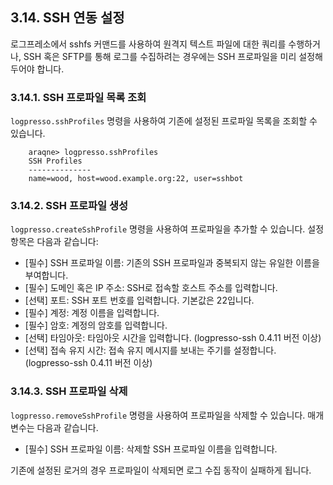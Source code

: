 ## 3.14. SSH 연동 설정 ##

로그프레소에서 sshfs 커맨드를 사용하여 원격지 텍스트 파일에 대한 쿼리를 수행하거나, SSH 혹은 SFTP를 통해 로그를 수집하려는 경우에는 SSH 프로파일을 미리 설정해두어야 합니다.

### 3.14.1. SSH 프로파일 목록 조회 ###

`logpresso.sshProfiles` 명령을 사용하여 기존에 설정된 프로파일 목록을 조회할 수 있습니다.

~~~
    araqne> logpresso.sshProfiles
    SSH Profiles
    --------------
    name=wood, host=wood.example.org:22, user=sshbot
~~~

### 3.14.2. SSH 프로파일 생성 ###

`logpresso.createSshProfile` 명령을 사용하여 프로파일을 추가할 수 있습니다. 설정 항목은 다음과 같습니다:

* [필수] SSH 프로파일 이름: 기존의 SSH 프로파일과 중복되지 않는 유일한 이름을 부여합니다.
* [필수] 도메인 혹은 IP 주소: SSH로 접속할 호스트 주소를 입력합니다.
* [선택] 포트: SSH 포트 번호를 입력합니다. 기본값은 22입니다.
* [필수] 계정: 계정 이름을 입력합니다.
* [필수] 암호: 계정의 암호를 입력합니다.
* [선택] 타임아웃: 타임아웃 시간을 입력합니다. (logpresso-ssh 0.4.11 버전 이상)
* [선택] 접속 유지 시간: 접속 유지 메시지를 보내는 주기를 설정합니다. (logpresso-ssh 0.4.11 버전 이상)

### 3.14.3. SSH 프로파일 삭제 ###

`logpresso.removeSshProfile` 명령을 사용하여 프로파일을 삭제할 수 있습니다. 매개변수는 다음과 같습니다.

* [필수] SSH 프로파일 이름: 삭제할 SSH 프로파일 이름을 입력합니다.

기존에 설정된 로거의 경우 프로파일이 삭제되면 로그 수집 동작이 실패하게 됩니다.

